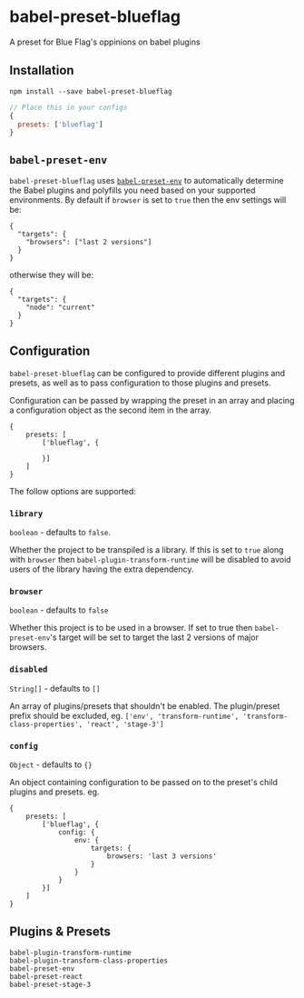# babel-preset-blueflag
A preset for Blue Flag's oppinions on babel plugins

## Installation

```
npm install --save babel-preset-blueflag
```

```js
// Place this in your configs
{
  presets: ['blueflag']
}

```

## `babel-preset-env`

`babel-preset-blueflag` uses [`babel-preset-env`](https://github.com/babel/babel-preset-env) to automatically determine the Babel plugins and polyfills you need based on your supported environments. By default if `browser` is set to `true` then the env settings will be:

```
{
  "targets": {
    "browsers": ["last 2 versions"]
  }
}
```

otherwise they will be:

```
{
  "targets": {
    "node": "current"
  }
}
```

## Configuration

`babel-preset-blueflag` can be configured to provide different plugins and presets, as well as to pass configuration to those plugins and presets.

Configuration can be passed by wrapping the preset in an array and placing a configuration object as
the second item in the array.

```
{
    presets: [
        ['blueflag', {

        }]
    ]
}

```

The follow options are supported:

### `library`
`boolean` - defaults to `false`.

Whether the project to be transpiled is a library. If this is set to `true` along with `browser` then
`babel-plugin-transform-runtime` will be disabled to avoid users of the library having the extra
dependency.

### `browser`
`boolean` - defaults to `false`

Whether this project is to be used in a browser. If set to true then `babel-preset-env`'s target will
be set to target the last 2 versions of major browsers.

### `disabled`
`String[]` - defaults to `[]`

An array of plugins/presets that shouldn't be enabled. The plugin/preset prefix should be excluded,
eg. `['env', 'transform-runtime', 'transform-class-properties', 'react', 'stage-3']`


### `config`
`Object` - defaults to `{}`

An object containing configuration to be passed on to the preset's child plugins and presets. eg.

```
{
    presets: [
        ['blueflag', {
            config: {
                env: {
                    targets: {
                        browsers: 'last 3 versions'
                    }
                }
            }
        }]
    ]
}
```


## Plugins & Presets
```
babel-plugin-transform-runtime
babel-plugin-transform-class-properties
babel-preset-env
babel-preset-react
babel-preset-stage-3
 ```
